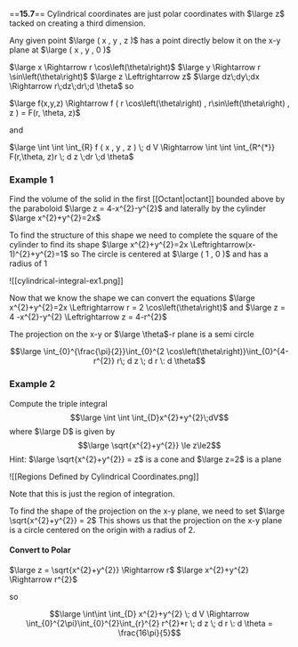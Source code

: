 ==**15.7**==
Cylindrical coordinates are just polar coordinates with $\large z$ tacked on creating a third dimension.

Any given point $\large ( x , y , z )$ has a point directly below it on the x-y plane at $\large ( x , y , 0 )$

$\large x \Rightarrow r \cos\left(\theta\right)$
$\large y \Rightarrow r \sin\left(\theta\right)$
$\large z \Leftrightarrow z$
$\large dz\;dy\;dx \Rightarrow r\;dz\;dr\;d \theta$
so

$\large f(x,y,z) \Rightarrow f ( r \cos\left(\theta\right) , r\sin\left(\theta\right) , z ) = F(r, \theta, z)$

and

$\large \int \int \int_{R} f ( x , y , z ) \; d V \Rightarrow \int \int \int_{R^{*}} F(r,\theta, z)r \; d z \;dr \;d \theta$

### Example 1

Find the volume of the solid in the first [[Octant|octant]] bounded above by the paraboloid 
$\large z = 4-x^{2}-y^{2}$
and laterally by the cylinder
$\large x^{2}+y^{2}=2x$

To find the structure of this shape we need to complete the square of the cylinder to find its shape
$\large x^{2}+y^{2}=2x \Leftrightarrow(x-1)^{2}+y^{2}=1$
so
The circle is centered at $\large ( 1 , 0 )$ and has a radius of 1

![[cylindrical-integral-ex1.png]]

Now that we know the shape we can convert the equations
$\large x^{2}+y^{2}=2x \Leftrightarrow r = 2 \cos\left(\theta\right)$
and
$\large z = 4 -x^{2}-y^{2} \Leftrightarrow z = 4-r^{2}$

The projection on the x-y or $\large \theta$-r plane is a semi circle

$$\large \int_{0}^{\frac{\pi}{2}}\int_{0}^{2 \cos\left(\theta\right)}\int_{0}^{4-r^{2}} r\; d z \; d r \: d \theta$$

### Example 2

Compute the triple integral 
$$\large \int \int \int_{D}x^{2}+y^{2}\;dV$$
where $\large D$ is given by 
$$\large \sqrt{x^{2}+y^{2}} \le z\le2$$
Hint: 
$\large \sqrt{x^{2}+y^{2}} = z$  is a cone
and $\large z=2$  is a plane

![[Regions Defined by Cylindrical Coordinates.png]]

Note that this is just the region of integration.

To find the shape of the projection on the x-y plane, we need to set $\large \sqrt{x^{2}+y^{2}} = 2$
This shows us that the projection on the x-y plane is a circle centered on the origin with a radius of 2.

#### Convert to Polar

$\large z = \sqrt{x^{2}+y^{2}} \Rightarrow r$
$\large x^{2}+y^{2} \Rightarrow r^{2}$

so

$$\large \int\int \int_{D} x^{2}+y^{2} \; d V \Rightarrow \int_{0}^{2\pi}\int_{0}^{2}\int_{r}^{2} r^{2}*r \; d z  \; d r  \: d \theta = \frac{16\pi}{5}$$
